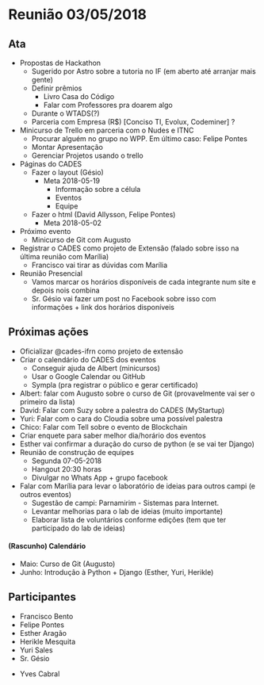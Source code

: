 # Reunião 03/05/2018

## Ata

* Propostas de Hackathon
  * Sugerido por Astro sobre a tutoria no IF (em aberto até arranjar mais gente)
  * Definir prêmios
    * Livro Casa do Código
    * Falar com Professores pra doarem algo
  * Durante o WTADS(?)
  * Parceria com Empresa (R$) [Conciso TI, Evolux, Codeminer] ?
* Minicurso de Trello em parceria com o Nudes e ITNC
  * Procurar alguém no grupo no WPP. Em último caso: Felipe Pontes
  * Montar Apresentação
  * Gerenciar Projetos usando o trello 
* Páginas do CADES
  * Fazer o layout (Gésio)
    * Meta 2018-05-19
      * Informação sobre a célula
      * Eventos
      * Equipe
  * Fazer o html (David Allysson, Felipe Pontes)
     * Meta 2018-05-02
* Próximo evento
  * Minicurso de Git com Augusto
* Registrar o CADES como projeto de Extensão (falado sobre isso na última reunião com Marília)
  * Francisco vai tirar as dúvidas com Marília
* Reunião Presencial
  * Vamos marcar os horários disponíveis de cada integrante num site e depois nois combina
  * Sr. Gésio vai fazer um post no Facebook sobre isso com informações + link dos horários disponíveis


## Próximas ações

* Oficializar @cades-ifrn como projeto de extensão
* Criar o calendário do CADES dos eventos
  * Conseguir ajuda de Albert (minicursos)
  * Usar o Google Calendar ou GitHub
  * Sympla (pra registrar o público e gerar certificado)
* Albert: falar com Augusto sobre o curso de Git (provavelmente vai ser o primeiro da lista)
* David: Falar com Suzy sobre a palestra do CADES (MyStartup)
* Yuri: Falar com o cara do Cloudia sobre uma possível palestra
* Chico: Falar com Tell sobre o evento de Blockchain
* Criar enquete para saber melhor dia/horário dos eventos
* Esther vai confirmar a duração do curso de python (e se vai ter Django)
* Reunião de construção de equipes
  * Segunda 07-05-2018
  * Hangout 20:30 horas
  * Divulgar no Whats App + grupo facebook
* Falar com Marília para levar o laboratório de ideias para outros campi (e outros eventos)
  * Sugestão de campi: Parnamirim - Sistemas para Internet.
  * Levantar melhorias para o lab de ideias (muito importante)
  * Elaborar lista de voluntários conforme edições (tem que ter participado do lab de ideias)

#### (Rascunho) Calendário

- Maio: Curso de Git (Augusto)
- Junho: Introdução à Python + Django (Esther, Yuri, Herikle)

## Participantes

* Francisco Bento
* Felipe Pontes
* Esther Aragão
* Herikle Mesquita
* Yuri Sales 
* Sr. Gésio
+ Yves Cabral
